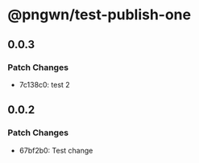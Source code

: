 # @pngwn/test-publish-one

## 0.0.3

### Patch Changes

- 7c138c0: test 2

## 0.0.2

### Patch Changes

- 67bf2b0: Test change
